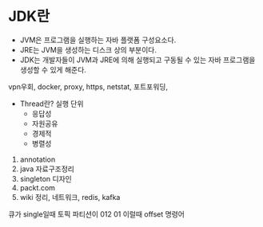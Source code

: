 # JDK란
- JVM은 프로그램을 실행하는 자바 플랫폼 구성요소다.
- JRE는 JVM을 생성하는 디스크 상의 부분이다.
- JDK는 개발자들이 JVM과 JRE에 의해 실행되고 구동될 수 있는 자바 프로그램을 생성할 수 있게 해준다.


vpn우회, docker, proxy, https, netstat, 포트포워딩, 

- Thread란? 실행 단위
  - 응답성
  - 자원공유
  - 경제적
  - 병렬성

1. annotation
2. java 자료구조정리
3. singleton 디자인
4. packt.com
5. wiki 정리, 네트워크, redis, kafka


큐가 single일때
토픽 파티션이 012 01 이럴때 
offset 명령어 
